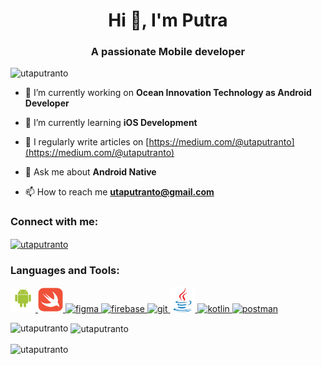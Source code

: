 <h1 align="center">Hi 👋, I'm Putra</h1>
<h3 align="center">A passionate Mobile developer</h3>

<p align="left"> <img src="https://komarev.com/ghpvc/?username=utaputranto&label=Profile%20views&color=0e75b6&style=flat" alt="utaputranto" /> </p>

- 🔭 I’m currently working on **Ocean Innovation Technology as Android Developer**

- 🌱 I’m currently learning **iOS Development**

- 📝 I regularly write articles on [https://medium.com/@utaputranto](https://medium.com/@utaputranto)

- 💬 Ask me about **Android Native**

- 📫 How to reach me **utaputranto@gmail.com**

<h3 align="left">Connect with me:</h3>
<p align="left">
<a href="https://linkedin.com/in/utaputranto" target="blank"><img align="center" src="https://raw.githubusercontent.com/rahuldkjain/github-profile-readme-generator/master/src/images/icons/Social/linked-in-alt.svg" alt="utaputranto" height="30" width="40" /></a>
</p>

<h3 align="left">Languages and Tools:</h3>
<p align="left"> <a href="https://developer.android.com" target="_blank" rel="noreferrer"> <img src="https://raw.githubusercontent.com/devicons/devicon/master/icons/android/android-original-wordmark.svg" alt="android" width="40" height="40"/>
</a> <a href="https://developer.apple.com/swift/" target="_blank" rel="noreferrer"> <img src="https://raw.githubusercontent.com/devicons/devicon/master/icons/swift/swift-original.svg" alt="swift" width="40" height="40"/>
</a> <a href="https://www.figma.com/" target="_blank" rel="noreferrer"> <img src="https://www.vectorlogo.zone/logos/figma/figma-icon.svg" alt="figma" width="40" height="40"/> </a> <a href="https://firebase.google.com/" target="_blank" rel="noreferrer"> <img src="https://www.vectorlogo.zone/logos/firebase/firebase-icon.svg" alt="firebase" width="40" height="40"/> </a> <a href="https://git-scm.com/" target="_blank" rel="noreferrer"> <img src="https://www.vectorlogo.zone/logos/git-scm/git-scm-icon.svg" alt="git" width="40" height="40"/> </a> <a href="https://www.java.com" target="_blank" rel="noreferrer"> <img src="https://raw.githubusercontent.com/devicons/devicon/master/icons/java/java-original.svg" alt="java" width="40" height="40"/> </a> <a href="https://kotlinlang.org" target="_blank" rel="noreferrer"> <img src="https://www.vectorlogo.zone/logos/kotlinlang/kotlinlang-icon.svg" alt="kotlin" width="40" height="40"/> </a> <a href="https://postman.com" target="_blank" rel="noreferrer"> <img src="https://www.vectorlogo.zone/logos/getpostman/getpostman-icon.svg" alt="postman" width="40" height="40"/> </a> </p>

<p><img align="left" src="https://github-readme-stats.vercel.app/api/top-langs?username=utaputranto&show_icons=true&locale=en&layout=compact" alt="utaputranto" /></p>

<p>&nbsp;<img align="center" src="https://github-readme-stats.vercel.app/api?username=utaputranto&show_icons=true&locale=en" alt="utaputranto" /></p>

<p><img align="center" src="https://github-readme-streak-stats.herokuapp.com/?user=utaputranto&" alt="utaputranto" /></p>
